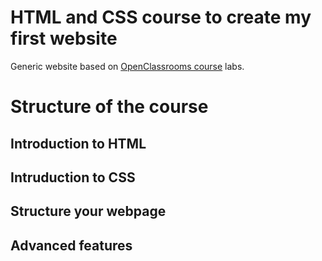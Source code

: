 # HTML and CSS course to create my first website
Generic website based on [OpenClassrooms course](https://openclassrooms.com/fr/courses/1603881-creez-votre-site-web-avec-html5-et-css3) labs.

# Structure of the course

## Introduction to HTML

## Intruduction to CSS

## Structure your webpage

## Advanced features
